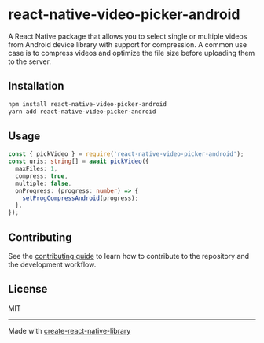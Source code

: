 # react-native-video-picker-android

A React Native package that allows you to select single or multiple videos from Android device library with support for compression. A common use case is to compress videos and optimize the file size before uploading them to the server.

## Installation

```sh
npm install react-native-video-picker-android
yarn add react-native-video-picker-android
```

## Usage

```ts
const { pickVideo } = require('react-native-video-picker-android');
const uris: string[] = await pickVideo({
  maxFiles: 1,
  compress: true,
  multiple: false,
  onProgress: (progress: number) => {
    setProgCompressAndroid(progress);
  },
});
```

## Contributing

See the [contributing guide](CONTRIBUTING.md) to learn how to contribute to the repository and the development workflow.

## License

MIT

---

Made with [create-react-native-library](https://github.com/callstack/react-native-builder-bob)
